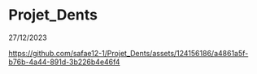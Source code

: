 # Projet_Dents
 27/12/2023


https://github.com/safae12-1/Projet_Dents/assets/124156186/a4861a5f-b76b-4a44-891d-3b226b4e46f4

